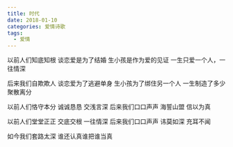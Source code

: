 ```yaml
---
title: 时代
date: 2018-01-10
categories: 爱情诗歌
tags:
  - 爱情
---
```


以前人们知底知根
谈恋爱是为了结婚
生小孩是作为爱的见证
一生只爱一个人，一往情深
<!--more-->
后来我们自欺欺人
谈恋爱为了逃避单身
生小孩为了绑住另一个人
一生制造了多少 聚散离分

以前人们恪守本分
诚诚恳恳 交浅言深
后来我们口口声声
海誓山盟 信以为真

以前人们堂堂正正
交底交根 一往情深
后来我们口口声声
讳莫如深 充耳不闻

如今我们套路太深
谁还认真谁把谁当真